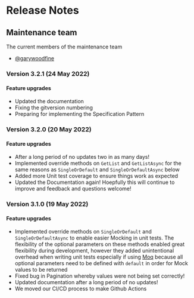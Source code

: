 # Release Notes

## Maintenance team

The current members of the maintenance team 

 * [@garywoodfine](https://github.com/garywoodfine)

### Version 3.2.1 (24 May 2022)
#### Feature upgrades
* Updated the documentation 
* Fixing the gitversion numbering
* Preparing for implementing the Specification Pattern

### Version 3.2.0 (20 May 2022)
#### Feature upgrades
* After a long period of no updates two in as many days!
* Implemented override methods on `GetList` and `GetListAsync` for the same reasons as `SingleOrDefault` and `SingleOrDefaultAsync` below
* Added more Unit test coverage to ensure things work as expected
* Updated the Documentation again! Hoepfully this will continue to improve and feedback and questions welcome!


### Version 3.1.0 (19 May 2022)
#### Feature upgrades
  * Implemented override methods on `SingleOrDefault` and `SingleOrDefaultAsync` to enable easier Mocking in unit tests. The flexibility of the optional parameters on these methods enabled great flexibility during development, however they added unintentional overhead when writing unit tests especially if using [Moq](https://github.com/moq/moq4 "Moq - The most popular and friendly mocking library for .NET") because all optional parameters need to be defined with `default` in order for Mock values to be returned  
  * Fixed bug in Pagination whereby values were not being set correctly!
  * Updated documentation after a long period of no updates!
  * We moved our CI/CD process to make Github Actions 

